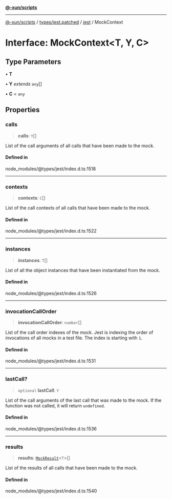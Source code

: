 [**@-xun/scripts**](../../../../../README.md)

***

[@-xun/scripts](../../../../../README.md) / [types/jest.patched](../../../README.md) / [jest](../README.md) / MockContext

# Interface: MockContext\<T, Y, C\>

## Type Parameters

• **T**

• **Y** *extends* `any`[]

• **C** = `any`

## Properties

### calls

> **calls**: `Y`[]

List of the call arguments of all calls that have been made to the mock.

#### Defined in

node\_modules/@types/jest/index.d.ts:1518

***

### contexts

> **contexts**: `C`[]

List of the call contexts of all calls that have been made to the mock.

#### Defined in

node\_modules/@types/jest/index.d.ts:1522

***

### instances

> **instances**: `T`[]

List of all the object instances that have been instantiated from the mock.

#### Defined in

node\_modules/@types/jest/index.d.ts:1526

***

### invocationCallOrder

> **invocationCallOrder**: `number`[]

List of the call order indexes of the mock. Jest is indexing the order of
invocations of all mocks in a test file. The index is starting with `1`.

#### Defined in

node\_modules/@types/jest/index.d.ts:1531

***

### lastCall?

> `optional` **lastCall**: `Y`

List of the call arguments of the last call that was made to the mock.
If the function was not called, it will return `undefined`.

#### Defined in

node\_modules/@types/jest/index.d.ts:1536

***

### results

> **results**: [`MockResult`](../type-aliases/MockResult.md)\<`T`\>[]

List of the results of all calls that have been made to the mock.

#### Defined in

node\_modules/@types/jest/index.d.ts:1540
